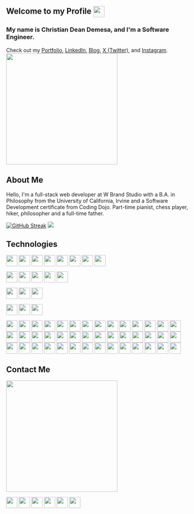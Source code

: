 ## Welcome to my Profile <a href="https://camo.githubusercontent.com/d3359cb00ab0b5ed8f2e1fe3fceb4fbaf3b614340f8c0db99c17b9f50b351770/68747470733a2f2f656d6f6a69732e736c61636b6d6f6a69732e636f6d2f656d6f6a69732f696d616765732f313533313834393433302f343234362f626c6f622d73756e676c61737365732e6769663f31353331383439343330" target="blank"><img align="center" src="https://camo.githubusercontent.com/d3359cb00ab0b5ed8f2e1fe3fceb4fbaf3b614340f8c0db99c17b9f50b351770/68747470733a2f2f656d6f6a69732e736c61636b6d6f6a69732e636f6d2f656d6f6a69732f696d616765732f313533313834393433302f343234362f626c6f622d73756e676c61737365732e6769663f31353331383439343330" height="30" /></a>

### My name is Christian Dean Demesa, and I'm a Software Engineer.
Check out my [Portfolio](https://christian-dean-demesa-portfolio.netlify.app/), [LinkedIn](https://www.linkedin.com/in/dyslecixdev/), [Blog](https://logiclyceum.com/), [X (Twitter)](https://twitter.com/DyslecixDev), and [Instagram](https://www.instagram.com/dyslecixdev/).
<br/>
<a href="https://media4.giphy.com/media/1GEATImIxEXVR79Dhk/giphy.gif?cid=ecf05e478nfj4pbbkeapo5cuahzcgf9apq4eo0pov8ojncil&rid=giphy.gif&ct=g" target="blank"><img align="center" src="https://media4.giphy.com/media/1GEATImIxEXVR79Dhk/giphy.gif?cid=ecf05e478nfj4pbbkeapo5cuahzcgf9apq4eo0pov8ojncil&rid=giphy.gif&ct=g" height="300" /></a>

## About Me
Hello, I'm a full-stack web developer at W Brand Studio with a B.A. in Philosophy from the University of California, Irvine and a Software Development certificate from Coding Dojo. Part-time pianist, chess player, hiker, philosopher and a full-time father.

[![GitHub Streak](https://github-readme-streak-stats.herokuapp.com?user=dyslecixdev&date_format=M%20j%5B%2C%20Y%5D)](https://git.io/streak-stats)
<img src="https://github-readme-stats.vercel.app/api/top-langs/?username=dyslecixdev&layout=compact&repo=github-readme-stats" />

## Technologies

<a href="https://img.shields.io/badge/Languages-HTML-f9501c" target="blank"><img align="center" src="https://img.shields.io/badge/Languages-HTML-f9501c" height="30" /></a>
<a href="https://img.shields.io/badge/-CSS-1878bb" target="blank"><img align="center" src="https://img.shields.io/badge/-CSS-1878bb" height="30" /></a>
<a href="https://img.shields.io/badge/-JavaScript-F0DB4F" target="blank"><img align="center" src="https://img.shields.io/badge/-JavaScript-F0DB4F" height="30" /></a>
<a href="https://img.shields.io/badge/-TypeScript-0079CA" target="blank"><img align="center" src="https://img.shields.io/badge/-TypeScript-0079CA" height="30" /></a>
<a href="https://img.shields.io/badge/-Python-FFC300" target="blank"><img align="center" src="https://img.shields.io/badge/-Python-FFC300" height="30" /></a>
<a href="https://img.shields.io/badge/-Java-EC2A2D" target="blank"><img align="center" src="https://img.shields.io/badge/-Java-EC2A2D" height="30" /></a>
<a href="https://img.shields.io/badge/-NoSQL-037805" target="blank"><img align="center" src="https://img.shields.io/badge/-NoSQL-037805" height="30" /></a>
<a href="https://img.shields.io/badge/-SQL-1E75BA" target="blank"><img align="center" src="https://img.shields.io/badge/-SQL-1E75BA" height="30" /></a>

<a href="https://img.shields.io/badge/Frameworks-React.js-00D5F7" target="blank"><img align="center" src="https://img.shields.io/badge/Frameworks and Libraries-React.js-00D5F7" height="30" /></a>
<a href="https://img.shields.io/badge/-Next.js-black" target="blank"><img align="center" src="https://img.shields.io/badge/-Next.js-black" height="30" /></a>
<a href="https://img.shields.io/badge/-Angular-D6002F" target="blank"><img align="center" src="https://img.shields.io/badge/-Angular-D6002F" height="30" /></a>
<a href="https://img.shields.io/badge/-Flask-white" target="blank"><img align="center" src="https://img.shields.io/badge/-Flask-white" height="30" /></a>
<a href="https://img.shields.io/badge/-Spring Boot-72B646" target="blank"><img align="center" src="https://img.shields.io/badge/-Spring Boot-72B646" height="30" /></a>

<a href="https://img.shields.io/badge/Databases-MongoDB-5FAB49" target="blank"><img align="center" src="https://img.shields.io/badge/Databases-MongoDB-5FAB49" height="30" /></a>
<a href="https://img.shields.io/badge/-MySQL-106279" target="blank"><img align="center" src="https://img.shields.io/badge/-MySQL-106279" height="30" /></a>
<a href="https://img.shields.io/badge/-SQLite-4E7AAD" target="blank"><img align="center" src="https://img.shields.io/badge/-SQLite-4E7AAD" height="30" /></a>

<a href="https://img.shields.io/badge/Deployment-Vercel-black" target="blank"><img align="center" src="https://img.shields.io/badge/Deployment-Vercel-black" height="30" /></a>
<a href="https://img.shields.io/badge/-Netlify-34C3BB" target="blank"><img align="center" src="https://img.shields.io/badge/-Netlify-34C3BB" height="30" /></a>
<a href="https://img.shields.io/badge/-Render-74f0cc" target="blank"><img align="center" src="https://img.shields.io/badge/-Render-74f0cc" height="30" /></a>

<a href="https://img.shields.io/badge/Other Tools-VS Code-black" target="blank"><img align="center" src="https://img.shields.io/badge/Other Tools-VS Code-black" height="30" /></a>
<a href="https://img.shields.io/badge/-Git-F0573B" target="blank"><img align="center" src="https://img.shields.io/badge/-Git-F0573B" height="30" /></a>
<a href="https://img.shields.io/badge/-GitHub-black" target="blank"><img align="center" src="https://img.shields.io/badge/-GitHub-black" height="30" /></a>
<a href="https://img.shields.io/badge/-Bitbucket-2F88FF" target="blank"><img align="center" src="https://img.shields.io/badge/-Bitbucket-2F88FF" height="30" /></a>
<a href="https://img.shields.io/badge/-Figma-F34E1D" target="blank"><img align="center" src="https://img.shields.io/badge/-Figma-F34E1D" height="30" /></a>
<a href="https://img.shields.io/badge/-Canva-33c6cd" target="blank"><img align="center" src="https://img.shields.io/badge/-Canva-33c6cd" height="30" /></a>
<a href="https://img.shields.io/badge/-jQuery-146DAE" target="blank"><img align="center" src="https://img.shields.io/badge/-jQuery-146DAE" height="30" /></a>
<a href="https://img.shields.io/badge/-Vite-FCB923" target="blank"><img align="center" src="https://img.shields.io/badge/-Vite-FCB923" height="30" /></a>
<a href="https://img.shields.io/badge/-ESLint-EA6322" target="blank"><img align="center" src="https://img.shields.io/badge/-ESLint-EA6322" height="30" /></a>
<a href="https://img.shields.io/badge/-Prettier-C08EC0" target="blank"><img align="center" src="https://img.shields.io/badge/-Prettier-C08EC0" height="30" /></a>
<a href="https://img.shields.io/badge/-Docker-259EC8" target="blank"><img align="center" src="https://img.shields.io/badge/-Docker-259EC8" height="30" /></a>
<a href="https://img.shields.io/badge/-Node.js-7FC728" target="blank"><img align="center" src="https://img.shields.io/badge/-Node.js-7FC728" height="30" /></a>
<a href="https://img.shields.io/badge/-Express.js-F0DB4F" target="blank"><img align="center" src="https://img.shields.io/badge/-Express.js-F0DB4F" height="30" /></a>
<a href="https://img.shields.io/badge/-Mongoose-5FAB49" target="blank"><img align="center" src="https://img.shields.io/badge/-Mongoose-5FAB49" height="30" /></a>
<a href="https://img.shields.io/badge/-Puppeteer-3cd9a4" target="blank"><img align="center" src="https://img.shields.io/badge/-Puppeteer-3cd9a4" height="30" /></a>
<a href="https://img.shields.io/badge/-NumPy-547cd0" target="blank"><img align="center" src="https://img.shields.io/badge/-NumPy-547cd0" height="30" /></a>
<a href="https://img.shields.io/badge/-Pandas-1c0f5a" target="blank"><img align="center" src="https://img.shields.io/badge/-Pandas-1c0f5a" height="30" /></a>
<a href="https://img.shields.io/badge/-Postman-FA7241" target="blank"><img align="center" src="https://img.shields.io/badge/-Postman-FA7241" height="30" /></a>
<a href="https://img.shields.io/badge/-Firebase-FA7241" target="blank"><img align="center" src="https://img.shields.io/badge/-Firebase-FA7241" height="30" /></a>
<a href="https://img.shields.io/badge/-Supabase-42D093" target="blank"><img align="center" src="https://img.shields.io/badge/-Supabase-42D093" height="30" /></a>
<a href="https://img.shields.io/badge/-Appwrite-f0366a" target="blank"><img align="center" src="https://img.shields.io/badge/-Appwrite-f0366a" height="30" /></a>
<a href="https://img.shields.io/badge/-DigitalOcean-0B6DFF" target="blank"><img align="center" src="https://img.shields.io/badge/-DigitalOcean-0B6DFF" height="30" /></a>
<a href="https://img.shields.io/badge/-JSON-9A7CA9" target="blank"><img align="center" src="https://img.shields.io/badge/-JSON-9A7CA9" height="30" /></a>
<a href="https://img.shields.io/badge/-SASS-CC6596" target="blank"><img align="center" src="https://img.shields.io/badge/-SASS-CC6596" height="30" /></a>
<a href="https://img.shields.io/badge/-Tailwind-42A4AC" target="blank"><img align="center" src="https://img.shields.io/badge/-Tailwind-42A4AC" height="30" /></a>
<a href="https://img.shields.io/badge/-Styled Components-d776b2" target="blank"><img align="center" src="https://img.shields.io/badge/-Styled Components-d776b2" height="30" /></a>
<a href="https://img.shields.io/badge/-Bootstrap-7C24F6" target="blank"><img align="center" src="https://img.shields.io/badge/-Bootstrap-7C24F6" height="30" /></a>
<a href="https://img.shields.io/badge/-Material UI-1383ff" target="blank"><img align="center" src="https://img.shields.io/badge/-Material UI-1383ff" height="30" /></a>
<a href="https://img.shields.io/badge/-Headless UI-6cd8ff" target="blank"><img align="center" src="https://img.shields.io/badge/-Headless UI-6cd8ff" height="30" /></a>
<a href="https://img.shields.io/badge/-Angular Material-fa9017" target="blank"><img align="center" src="https://img.shields.io/badge/-Angular Material-fa9017" height="30" /></a>
<a href="https://img.shields.io/badge/-React Spring-fa7979" target="blank"><img align="center" src="https://img.shields.io/badge/-React Spring-fa7979" height="30" /></a>
<a href="https://img.shields.io/badge/-Framer Motion-eb1bc3" target="blank"><img align="center" src="https://img.shields.io/badge/-Framer Motion-eb1bc3" height="30" /></a>
<a href="https://img.shields.io/badge/-Three.js-white" target="blank"><img align="center" src="https://img.shields.io/badge/-Three.js-white" height="30" /></a>
<a href="https://img.shields.io/badge/-Axios-804d95" target="blank"><img align="center" src="https://img.shields.io/badge/-Axios-804d95" height="30" /></a>
<a href="https://img.shields.io/badge/-Zustand-ebb543" target="blank"><img align="center" src="https://img.shields.io/badge/-Zustand-ebb543" height="30" /></a>
<a href="https://img.shields.io/badge/-Redux-7248B7" target="blank"><img align="center" src="https://img.shields.io/badge/-Redux-7248B7" height="30" /></a>
<a href="https://img.shields.io/badge/-Formik-0a56cb" target="blank"><img align="center" src="https://img.shields.io/badge/-Formik-0a56cb" height="30" /></a>
<a href="https://img.shields.io/badge/-Yup-black" target="blank"><img align="center" src="https://img.shields.io/badge/-Yup-black" height="30" /></a>
<a href="https://img.shields.io/badge/-React Testing Library-00D5F7" target="blank"><img align="center" src="https://img.shields.io/badge/-React Testing Library-00D5F7" height="30" /></a>
<a href="https://img.shields.io/badge/-Jest-CB4C26" target="blank"><img align="center" src="https://img.shields.io/badge/-Jest-CB4C26" height="30" /></a>
<a href="https://img.shields.io/badge/-Vitest-7ba525" target="blank"><img align="center" src="https://img.shields.io/badge/-Vitest-7ba525" height="30" /></a>
<a href="https://img.shields.io/badge/-WordPress-0070E0" target="blank"><img align="center" src="https://img.shields.io/badge/-WordPress-0070E0" height="30" /></a>

## Contact Me
<a href="https://media.giphy.com/media/Jxt4LYaJ7jCI8/giphy-downsized-large.gif" target="blank"><img align="center" src="https://media.giphy.com/media/Jxt4LYaJ7jCI8/giphy-downsized-large.gif" height="300" /></a>

<a href="https://github.com/dyslecixdev" target="blank"><img align="center" src="https://img.shields.io/github/followers/dyslecixdev?style=social" height="30" /></a>
<a href="https://christian-dean-demesa-portfolio.netlify.app/" target="blank"><img align="center" src="https://img.shields.io/badge/-Portfolio-9d3582" height="30" /></a>
<a href="https://www.linkedin.com/in/dyslecixdev/" target="blank"><img align="center" src="https://img.shields.io/badge/-Linkedin-0b66c2" height="30" /></a>
<a href="https://logiclyceum.com/" target="blank"><img align="center" src="https://img.shields.io/badge/-Blog-4639ab" height="30" /></a>
<a href="https://twitter.com/DyslecixDev" target="blank"><img align="center" src="https://img.shields.io/badge/-X (Twitter)-black" height="30" /></a>
<a href="https://www.instagram.com/dyslecixdev/" target="blank"><img align="center" src="https://img.shields.io/badge/-Instagram-e6446b" height="30" /></a>


